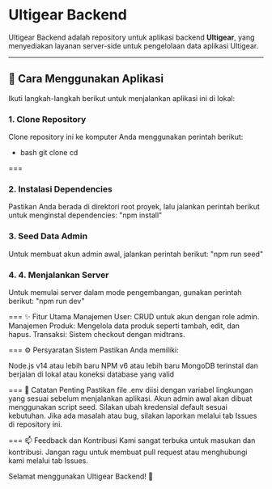 # Ultigear Backend

Ultigear Backend adalah repository untuk aplikasi backend **Ultigear**, yang menyediakan layanan server-side untuk pengelolaan data aplikasi Ultigear.

---

## 🚀 Cara Menggunakan Aplikasi

Ikuti langkah-langkah berikut untuk menjalankan aplikasi ini di lokal:

### 1. Clone Repository
Clone repository ini ke komputer Anda menggunakan perintah berikut:
- bash
git clone <repository-url>
cd <nama-folder-repository>

===
### 2. Instalasi Dependencies
Pastikan Anda berada di direktori root proyek, lalu jalankan perintah berikut untuk menginstal dependencies: "npm install"

### 3. Seed Data Admin
Untuk membuat akun admin awal, jalankan perintah berikut: "npm run seed"

### 4. 4. Menjalankan Server
Untuk memulai server dalam mode pengembangan, gunakan perintah berikut: "npm run dev"

===
✨ Fitur Utama
Manajemen User: CRUD untuk akun dengan role admin.
Manajemen Produk: Mengelola data produk seperti tambah, edit, dan hapus.
Transaksi: Sistem checkout dengan midtrans.

===
⚙️ Persyaratan Sistem
Pastikan Anda memiliki:

Node.js v14 atau lebih baru
NPM v6 atau lebih baru
MongoDB terinstal dan berjalan di lokal atau koneksi database yang valid

===
📝 Catatan Penting
Pastikan file .env diisi dengan variabel lingkungan yang sesuai sebelum menjalankan aplikasi.
Akun admin awal akan dibuat menggunakan script seed. Silakan ubah kredensial default sesuai kebutuhan.
Jika ada masalah atau bug, silakan laporkan melalui tab Issues di repository ini.

===
📫 Feedback dan Kontribusi
Kami sangat terbuka untuk masukan dan kontribusi. Jangan ragu untuk membuat pull request atau menghubungi kami melalui tab Issues.

Selamat menggunakan Ultigear Backend! 🎉


